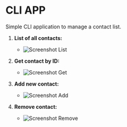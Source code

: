 # CLI APP

Simple CLI application to manage a contact list.

1. **List of all contacts:**

   - ![Screenshot List](https://i.ibb.co/y6bRYYB/list.png)

2. **Get contact by ID:**

   - ![Screenshot Get](https://i.ibb.co/3d3sLfd/get.png)

3. **Add new contact:**

   - ![Screenshot Add](https://i.ibb.co/6NrMs0g/add.png)

4. **Remove contact:**
   - ![Screenshot Remove](https://i.ibb.co/cTL5TQk/remove.png)
